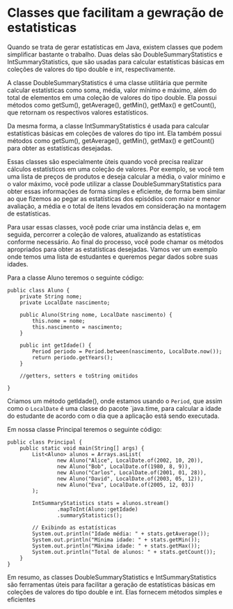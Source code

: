 # Classes que facilitam a gewração de estatisticas

Quando se trata de gerar estatísticas em Java, existem classes que podem simplificar bastante o trabalho. Duas delas são DoubleSummaryStatistics e IntSummaryStatistics, que são usadas para calcular estatísticas básicas em coleções de valores do tipo double e int, respectivamente.

A classe DoubleSummaryStatistics é uma classe utilitária que permite calcular estatísticas como soma, média, valor mínimo e máximo, além do total de elementos em uma coleção de valores do tipo double. Ela possui métodos como getSum(), getAverage(), getMin(), getMax() e getCount(), que retornam os respectivos valores estatísticos.

Da mesma forma, a classe IntSummaryStatistics é usada para calcular estatísticas básicas em coleções de valores do tipo int. Ela também possui métodos como getSum(), getAverage(), getMin(), getMax() e getCount() para obter as estatísticas desejadas.

Essas classes são especialmente úteis quando você precisa realizar cálculos estatísticos em uma coleção de valores. Por exemplo, se você tem uma lista de preços de produtos e deseja calcular a média, o valor mínimo e o valor máximo, você pode utilizar a classe DoubleSummaryStatistics para obter essas informações de forma simples e eficiente, de forma bem similar ao que fizemos ao pegar as estatísticas dos episódios com maior e menor avaliação, a média e o total de itens levados em consideração na montagem de estatísticas.

Para usar essas classes, você pode criar uma instância delas e, em seguida, percorrer a coleção de valores, atualizando as estatísticas conforme necessário. Ao final do processo, você pode chamar os métodos apropriados para obter as estatísticas desejadas. Vamos ver um exemplo onde temos uma lista de estudantes e queremos pegar dados sobre suas idades.

Para a classe Aluno teremos o seguinte código:

```
public class Aluno {
    private String nome;
    private LocalDate nascimento;

    public Aluno(String nome, LocalDate nascimento) {
        this.nome = nome;
        this.nascimento = nascimento;
    }

    public int getIdade() {
        Period periodo = Period.between(nascimento, LocalDate.now());
        return periodo.getYears();
    }

    //getters, setters e toString omitidos

}
```

Criamos um método getIdade(), onde estamos usando o `Period`, que assim como o `LocalDate` é uma classe do pacote `java.time, para calcular a idade do estudante de acordo com o dia que a aplicação está sendo executada.

Em nossa classe Principal teremos o seguinte código:

```
public class Principal {
    public static void main(String[] args) {
        List<Aluno> alunos = Arrays.asList(
                new Aluno("Alice", LocalDate.of(2002, 10, 20)),
                new Aluno("Bob", LocalDate.of(1980, 8, 9)),
                new Aluno("Carlos", LocalDate.of(2001, 01, 28)),
                new Aluno("David", LocalDate.of(2003, 05, 12)),
                new Aluno("Eva", LocalDate.of(2005, 12, 03))
        );

        IntSummaryStatistics stats = alunos.stream()
                .mapToInt(Aluno::getIdade)
                .summaryStatistics();

        // Exibindo as estatísticas
        System.out.println("Idade média: " + stats.getAverage());
        System.out.println("Mínima idade: " + stats.getMin());
        System.out.println("Máxima idade: " + stats.getMax());
        System.out.println("Total de alunos: " + stats.getCount());
    }
}
```
Em resumo, as classes DoubleSummaryStatistics e IntSummaryStatistics são ferramentas úteis para facilitar a geração de estatísticas básicas em coleções de valores do tipo double e int. Elas fornecem métodos simples e eficientes
